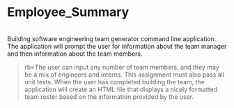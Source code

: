 # Employee_Summary
<br>
Building software engineering team generator command line application. The application will prompt the user for information about the team manager and then information about the team members. 
<br>

>rb<The user can input any number of team members, and they may be a mix of engineers and interns. This assignment must also pass all unit tests. When the user has completed building the team, the application will create an HTML file that displays a nicely formatted team roster based on the information provided by the user.
<br>
<br>
